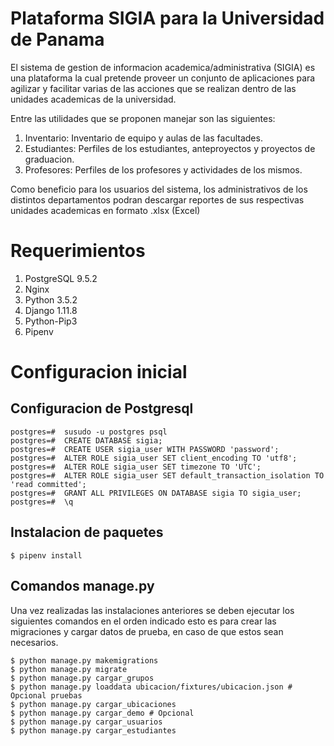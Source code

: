 # Plataforma SIGIA para la Universidad de Panama

El sistema de gestion de informacion academica/administrativa (SIGIA) es una plataforma la cual 
pretende proveer un conjunto de aplicaciones para agilizar y facilitar varias de las acciones que se
realizan dentro de las unidades academicas de la universidad.

Entre las utilidades que se proponen manejar son las siguientes:

1. Inventario: Inventario de equipo y aulas de las facultades.
2. Estudiantes: Perfiles de los estudiantes, anteproyectos y proyectos de graduacion.
3. Profesores: Perfiles de los profesores y actividades de los mismos.

Como beneficio para los usuarios del sistema, los administrativos de los distintos departamentos
podran descargar reportes de sus respectivas unidades academicas en formato .xlsx (Excel)

# Requerimientos

1. PostgreSQL 9.5.2
1. Nginx
1. Python 3.5.2
1. Django 1.11.8
1. Python-Pip3
2. Pipenv 

# Configuracion inicial
## Configuracion de Postgresql
```
postgres=#  susudo -u postgres psql
postgres=#  CREATE DATABASE sigia;
postgres=#  CREATE USER sigia_user WITH PASSWORD 'password';
postgres=#  ALTER ROLE sigia_user SET client_encoding TO 'utf8';
postgres=#  ALTER ROLE sigia_user SET timezone TO 'UTC';
postgres=#  ALTER ROLE sigia_user SET default_transaction_isolation TO 'read committed';
postgres=#  GRANT ALL PRIVILEGES ON DATABASE sigia TO sigia_user;
postgres=#  \q
```


## Instalacion de paquetes



```
$ pipenv install
```

## Comandos manage.py

Una vez realizadas las instalaciones anteriores se deben ejecutar los siguientes comandos en el orden indicado
esto es para crear las migraciones y cargar datos de prueba, en caso de que estos sean necesarios.

```
$ python manage.py makemigrations
$ python manage.py migrate
$ python manage.py cargar_grupos
$ python manage.py loaddata ubicacion/fixtures/ubicacion.json # Opcional pruebas
$ python manage.py cargar_ubicaciones
$ python manage.py cargar_demo # Opcional
$ python manage.py cargar_usuarios
$ python manage.py cargar_estudiantes
```

